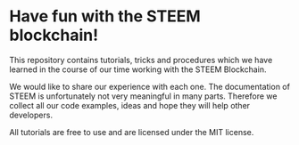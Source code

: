 Have fun with the STEEM blockchain!
======

This repository contains tutorials, tricks and procedures which we have learned 
in the course of our time working with the STEEM Blockchain.

We would like to share our experience with each one. The documentation of STEEM 
is unfortunately not very meaningful in many parts.
Therefore we collect all our code examples, ideas and hope they will help other developers.

All tutorials are free to use and are licensed under the MIT license.